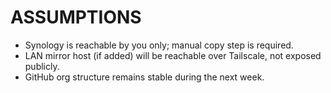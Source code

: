 # ASSUMPTIONS
- Synology is reachable by you only; manual copy step is required.
- LAN mirror host (if added) will be reachable over Tailscale, not exposed publicly.
- GitHub org structure remains stable during the next week.

